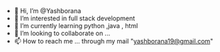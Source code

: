 - 👋 Hi, I’m @Yashborana
- 👀 I’m interested in full stack development
- 🌱 I’m currently learning python ,java , html
- 💞️ I’m looking to collaborate on ...
- 📫 How to reach me ... through my mail "yashborana19@gmail.com"

<!---
Yashborana/Yashborana is a ✨ special ✨ repository because its `README.md` (this file) appears on your GitHub profile.
You can click the Preview link to take a look at your changes.
--->
